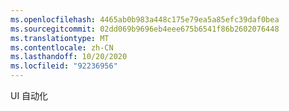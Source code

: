 ```yaml
---
ms.openlocfilehash: 4465ab0b983a448c175e79ea5a85efc39daf0bea
ms.sourcegitcommit: 02dd069b9696eb4eee675b6541f86b2602076448
ms.translationtype: MT
ms.contentlocale: zh-CN
ms.lasthandoff: 10/20/2020
ms.locfileid: "92236956"
---
```

UI 自动化